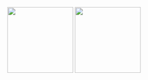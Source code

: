 <a href="https://github.com/irfanhafidz"><img src="https://github-readme-stats.vercel.app/api?username=irfanhafidz&count_private=true" height="150" /></a> <a href="https://github.com/irfanhafidz"><img src="https://github-readme-stats.vercel.app/api/top-langs/?username=irfanhafidz&langs_count=8&hide=html,css&layout=compact" height="150" /></a>
